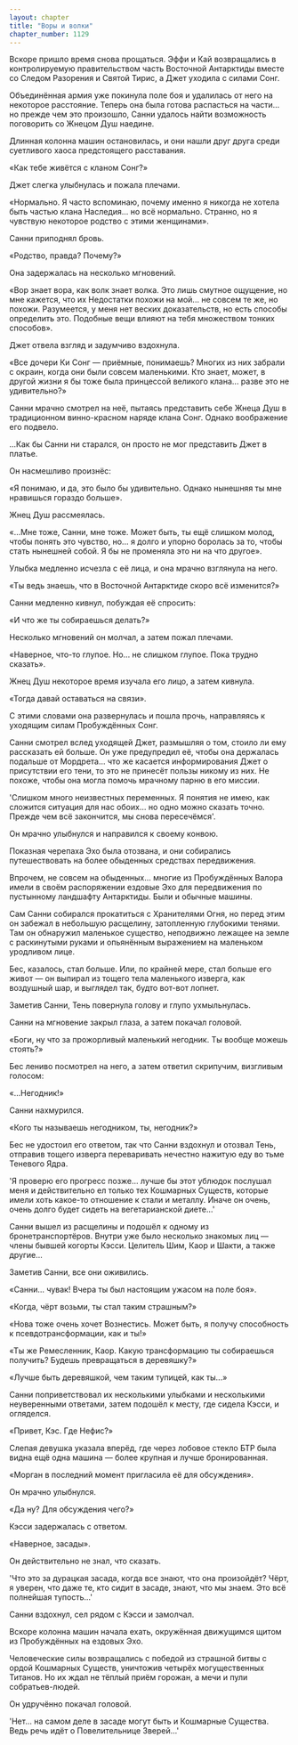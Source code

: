 ```yaml
---
layout: chapter
title: "Воры и волки"
chapter_number: 1129
---
```


Вскоре пришло время снова прощаться. Эффи и Кай возвращались в контролируемую правительством часть Восточной Антарктиды вместе со Следом Разорения и Святой Тирис, а Джет уходила с силами Сонг.

Объединённая армия уже покинула поле боя и удалилась от него на некоторое расстояние. Теперь она была готова распасться на части... но прежде чем это произошло, Санни удалось найти возможность поговорить со Жнецом Душ наедине.

Длинная колонна машин остановилась, и они нашли друг друга среди суетливого хаоса предстоящего расставания.

«Как тебе живётся с кланом Сонг?»

Джет слегка улыбнулась и пожала плечами.

«Нормально. Я часто вспоминаю, почему именно я никогда не хотела быть частью клана Наследия... но всё нормально. Странно, но я чувствую некоторое родство с этими женщинами».

Санни приподнял бровь.

«Родство, правда? Почему?»

Она задержалась на несколько мгновений.

«Вор знает вора, как волк знает волка. Это лишь смутное ощущение, но мне кажется, что их Недостатки похожи на мой... не совсем те же, но похожи. Разумеется, у меня нет веских доказательств, но есть способы определить это. Подобные вещи влияют на тебя множеством тонких способов».

Джет отвела взгляд и задумчиво вздохнула.

«Все дочери Ки Сонг — приёмные, понимаешь? Многих из них забрали с окраин, когда они были совсем маленькими. Кто знает, может, в другой жизни я бы тоже была принцессой великого клана... разве это не удивительно?»

Санни мрачно смотрел на неё, пытаясь представить себе Жнеца Душ в традиционном винно-красном наряде клана Сонг. Однако воображение его подвело.

...Как бы Санни ни старался, он просто не мог представить Джет в платье.

Он насмешливо произнёс:

«Я понимаю, и да, это было бы удивительно. Однако нынешняя ты мне нравишься гораздо больше».

Жнец Душ рассмеялась.

«...Мне тоже, Санни, мне тоже. Может быть, ты ещё слишком молод, чтобы понять это чувство, но... я долго и упорно боролась за то, чтобы стать нынешней собой. Я бы не променяла это ни на что другое».

Улыбка медленно исчезла с её лица, и она мрачно взглянула на него.

«Ты ведь знаешь, что в Восточной Антарктиде скоро всё изменится?»

Санни медленно кивнул, побуждая её спросить:

«И что же ты собираешься делать?»

Несколько мгновений он молчал, а затем пожал плечами.

«Наверное, что-то глупое. Но... не слишком глупое. Пока трудно сказать».

Жнец Душ некоторое время изучала его лицо, а затем кивнула.

«Тогда давай оставаться на связи».

С этими словами она развернулась и пошла прочь, направляясь к уходящим силам Пробуждённых Сонг.

Санни смотрел вслед уходящей Джет, размышляя о том, стоило ли ему рассказать ей больше. Он уже предупредил её, чтобы она держалась подальше от Мордрета... что же касается информирования Джет о присутствии его тени, то это не принесёт пользы никому из них. Не похоже, чтобы она могла помочь мрачному парню в его миссии.

'Слишком много неизвестных переменных. Я понятия не имею, как сложится ситуация для нас обоих... но одно можно сказать точно. Прежде чем всё закончится, мы снова пересечёмся'.

Он мрачно улыбнулся и направился к своему конвою.

Показная черепаха Эхо была отозвана, и они собирались путешествовать на более обыденных средствах передвижения.

Впрочем, не совсем на обыденных... многие из Пробуждённых Валора имели в своём распоряжении ездовые Эхо для передвижения по пустынному ландшафту Антарктиды. Были и обычные машины.

Сам Санни собирался прокатиться с Хранителями Огня, но перед этим он забежал в небольшую расщелину, затопленную глубокими тенями. Там он обнаружил маленькое существо, неподвижно лежащее на земле с раскинутыми руками и опьянённым выражением на маленьком уродливом лице.

Бес, казалось, стал больше. Или, по крайней мере, стал больше его живот — он выпирал из тощего тела маленького изверга, как воздушный шар, и выглядел так, будто вот-вот лопнет.

Заметив Санни, Тень повернула голову и глупо ухмыльнулась.

Санни на мгновение закрыл глаза, а затем покачал головой.

«Боги, ну что за прожорливый маленький негодник. Ты вообще можешь стоять?»

Бес лениво посмотрел на него, а затем ответил скрипучим, визгливым голосом:

«...Негодник!»

Санни нахмурился.

«Кого ты называешь негодником, ты, негодник?»

Бес не удостоил его ответом, так что Санни вздохнул и отозвал Тень, отправив тощего изверга переваривать нечестно нажитую еду во тьме Теневого Ядра.

'Я проверю его прогресс позже... лучше бы этот ублюдок послушал меня и действительно ел только тех Кошмарных Существ, которые имели хоть какое-то отношение к стали и металлу. Иначе он очень, очень долго будет сидеть на вегетарианской диете...'

Санни вышел из расщелины и подошёл к одному из бронетранспортёров. Внутри уже было несколько знакомых лиц — члены бывшей когорты Кэсси. Целитель Шим, Каор и Шакти, а также другие...

Заметив Санни, все они оживились.

«Санни... чувак! Вчера ты был настоящим ужасом на поле боя».

«Когда, чёрт возьми, ты стал таким страшным?»

«Нова тоже очень хочет Вознестись. Может быть, я получу способность к псевдотрансформации, как и ты!»

«Ты же Ремесленник, Каор. Какую трансформацию ты собираешься получить? Будешь превращаться в деревяшку?»

«Лучше быть деревяшкой, чем таким тупицей, как ты...»

Санни поприветствовал их несколькими улыбками и несколькими неуверенными ответами, затем подошёл к месту, где сидела Кэсси, и огляделся.

«Привет, Кэс. Где Нефис?»

Слепая девушка указала вперёд, где через лобовое стекло БТР была видна ещё одна машина — более крупная и лучше бронированная.

«Морган в последний момент пригласила её для обсуждения».

Он мрачно улыбнулся.

«Да ну? Для обсуждения чего?»

Кэсси задержалась с ответом.

«Наверное, засады».

Он действительно не знал, что сказать.

'Что это за дурацкая засада, когда все знают, что она произойдёт? Чёрт, я уверен, что даже те, кто сидит в засаде, знают, что мы знаем. Это всё полнейшая тупость...'

Санни вздохнул, сел рядом с Кэсси и замолчал.

Вскоре колонна машин начала ехать, окружённая движущимся щитом из Пробуждённых на ездовых Эхо.

Человеческие силы возвращались с победой из страшной битвы с ордой Кошмарных Существ, уничтожив четырёх могущественных Титанов. Но их ждал не тёплый приём горожан, а мечи и пули собратьев-людей.

Он удручённо покачал головой.

'Нет... на самом деле в засаде могут быть и Кошмарные Существа. Ведь речь идёт о Повелительнице Зверей...'